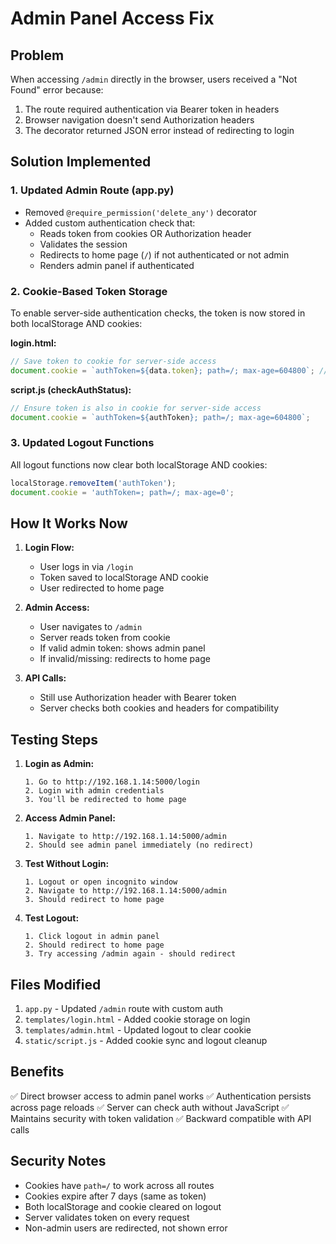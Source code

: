 # Admin Panel Access Fix

## Problem
When accessing `/admin` directly in the browser, users received a "Not Found" error because:
1. The route required authentication via Bearer token in headers
2. Browser navigation doesn't send Authorization headers
3. The decorator returned JSON error instead of redirecting to login

## Solution Implemented

### 1. Updated Admin Route (app.py)
- Removed `@require_permission('delete_any')` decorator
- Added custom authentication check that:
  - Reads token from cookies OR Authorization header
  - Validates the session
  - Redirects to home page (`/`) if not authenticated or not admin
  - Renders admin panel if authenticated

### 2. Cookie-Based Token Storage
To enable server-side authentication checks, the token is now stored in both localStorage AND cookies:

**login.html:**
```javascript
// Save token to cookie for server-side access
document.cookie = `authToken=${data.token}; path=/; max-age=604800`; // 7 days
```

**script.js (checkAuthStatus):**
```javascript
// Ensure token is also in cookie for server-side access
document.cookie = `authToken=${authToken}; path=/; max-age=604800`;
```

### 3. Updated Logout Functions
All logout functions now clear both localStorage AND cookies:

```javascript
localStorage.removeItem('authToken');
document.cookie = 'authToken=; path=/; max-age=0';
```

## How It Works Now

1. **Login Flow:**
   - User logs in via `/login`
   - Token saved to localStorage AND cookie
   - User redirected to home page

2. **Admin Access:**
   - User navigates to `/admin`
   - Server reads token from cookie
   - If valid admin token: shows admin panel
   - If invalid/missing: redirects to home page

3. **API Calls:**
   - Still use Authorization header with Bearer token
   - Server checks both cookies and headers for compatibility

## Testing Steps

1. **Login as Admin:**
   ```
   1. Go to http://192.168.1.14:5000/login
   2. Login with admin credentials
   3. You'll be redirected to home page
   ```

2. **Access Admin Panel:**
   ```
   1. Navigate to http://192.168.1.14:5000/admin
   2. Should see admin panel immediately (no redirect)
   ```

3. **Test Without Login:**
   ```
   1. Logout or open incognito window
   2. Navigate to http://192.168.1.14:5000/admin
   3. Should redirect to home page
   ```

4. **Test Logout:**
   ```
   1. Click logout in admin panel
   2. Should redirect to home page
   3. Try accessing /admin again - should redirect
   ```

## Files Modified

1. `app.py` - Updated `/admin` route with custom auth
2. `templates/login.html` - Added cookie storage on login
3. `templates/admin.html` - Updated logout to clear cookie
4. `static/script.js` - Added cookie sync and logout cleanup

## Benefits

✅ Direct browser access to admin panel works
✅ Authentication persists across page reloads
✅ Server can check auth without JavaScript
✅ Maintains security with token validation
✅ Backward compatible with API calls

## Security Notes

- Cookies have `path=/` to work across all routes
- Cookies expire after 7 days (same as token)
- Both localStorage and cookie cleared on logout
- Server validates token on every request
- Non-admin users are redirected, not shown error
